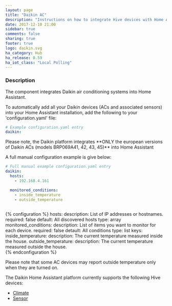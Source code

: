 ```yaml
---
layout: page
title: "Daikin AC"
description: "Instructions on how to integrate Hive devices with Home Assistant."
date: 2017-12-10 21:00
sidebar: true
comments: false
sharing: true
footer: true
logo: daikin.svg
ha_category: Hub
ha_release: 0.59
ha_iot_class: "Local Polling"
---
```


### Description ###

The component integrates Daikin air conditioning systems into Home Assistant.

To automatically add all your Daikin devices (ACs and associated sensors) into your Home Assistant installation, add the following to your 'configuration.yaml' file:
```yaml
# Example configuration.yaml entry
daikin:
```

<p class='note warning'>
    Please note, the Daikin platform integrates **ONLY the european versions of Daikin ACs (models BRP069A41, 42, 43, 45)** into Home Assistant
</p>

A full manual configuration example is give below:

```yaml
# Full manual example configuration.yaml entry
daikin:
  hosts:
    - 192.168.4.161

  monitored_conditions:
    - inside_temperature  
    - outside_temperature  
    
```

{% configuration %}
hosts:
  description: List of IP addresses or hostnames.
  required: false
  default: All discovered hosts
  type: array
monitored_conditions:
  description: List of items you want to monitor for each device.
  required: false
  detault: All conditions
  type: list
  keys:
    inside_temperature:
      description: The current temperature measured inside the house.
    outside_temperature:
      description: The current temperature measured outside the house.      
{% endconfiguration %}

<p class='note warning'>
    Please note that some AC devices may report outside temperature only when they are turned on.
</p>


The Daikin Home Assistant platform currently supports the following Hive devices:

- [Climate](/components/climate.daikin)
- [Sensor](/components/sensor.daikin)
